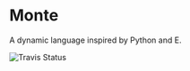 Monte
=====

A dynamic language inspired by Python and E.

![Travis Status](https://api.travis-ci.org/monte-language/monte.svg)
